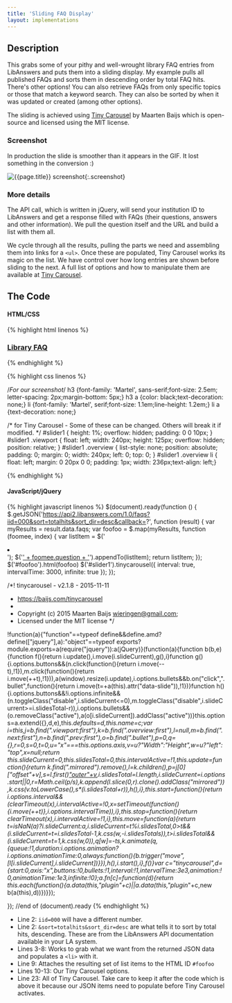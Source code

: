 ```yaml
---
title: 'Sliding FAQ Display'
layout: implementations
---
```


## Description
        
This grabs some of your pithy and well-wrought library FAQ entries from LibAnswers and puts them into a sliding display. My example pulls all published FAQs and sorts them in descending order by total FAQ hits. There's other options! You can also retrieve FAQs from only specific topics or those that match a keyword search. They can also be sorted by when it was updated or created (among other options).

The sliding is achieved using [Tiny Carousel](https://baijs.com/tinycarousel) by Maarten Baijs which is open-source and licensed using the MIT license.

### Screenshot

In production the slide is smoother than it appears in the GIF. It lost something in the conversion :)

![{{page.title}} screenshot]({{site.baseurl}}/assets/{{page.title}}.gif){:.screenshot}

   
### More details
The API call, which is written in jQuery, will send your institution ID to LibAnswers and get a response filled with FAQs (their questions, answers and other information). We pull the question itself and the URL and build a list with them all.
        
We cycle through all the results, pulling the parts we need and assembling them into links for a ```<ul>```. Once these are populated, Tiny Carousel works its magic on the list. We have control over how long entries are shown before sliding to the next. A full list of options and how to manipulate them are available at [Tiny Carousel](https://baijs.com/tinycarousel).
    
## The Code

#### HTML/CSS

{% highlight html linenos %}
  <h3><a href="YOUR_LIBANSWERS_SYSTEM">Library FAQ</a></h3>
   <div id="slider1">
    <div class="viewport">
        <ul id="foofoo" class="overview"></ul>
    </div>
   </div>

{% endhighlight %}

{% highlight css linenos %}

/*For our screenshot*/
h3 {font-family: 'Martel', sans-serif;font-size: 2.5em; letter-spacing: 2px;margin-bottom: 5px;}
h3 a {color: black;text-decoration: none;}
li {font-family: 'Martel', serif;font-size: 1.1em;line-height: 1.2em;}
li a {text-decoration: none;}

/* for Tiny Carousel - Some of these can be changed. Others will break it if modified. */
#slider1 { height: 1%; overflow: hidden; padding: 0 0 10px; }
#slider1 .viewport { float: left; width: 240px; height: 125px; overflow: hidden; position: relative; }
#slider1 .overview { list-style: none; position: absolute; padding: 0; margin: 0; width: 240px; left: 0; top: 0; }
#slider1 .overview li { float: left; margin: 0 20px 0 0; padding: 1px; width: 236px;text-align: left;}

{% endhighlight %}

#### JavaScript/jQuery


{% highlight javascript linenos %}
  $(document).ready(function () {
         $.getJSON('https://api2.libanswers.com/1.0/faqs?iid=000&sort=totalhits&sort_dir=desc&callback=?', function (result) {
             var myResults = result.data.faqs;
             var foofoo = $.map(myResults, function (foomee, index) {
                 var listItem = $('<li></li>');
                 $('<a href=' + foomee.url.public + '>' + foomee.question + '</a>').appendTo(listItem);
                 return listItem;
                 });
             $('#foofoo').html(foofoo)
             $('#slider1').tinycarousel({
                     interval: true,
                     intervalTime: 3000,
                     infinite: true
                 });
             });
     
/*! tinycarousel - v2.1.8 - 2015-11-11
 * https://baijs.com/tinycarousel
 *
 * Copyright (c) 2015 Maarten Baijs <wieringen@gmail.com>;
 * Licensed under the MIT license */

!function(a){"function"==typeof define&&define.amd?define(["jquery"],a):"object"==typeof exports?module.exports=a(require("jquery")):a(jQuery)}(function(a){function b(b,e){function f(){return i.update(),i.move(i.slideCurrent),g(),i}function g(){i.options.buttons&&(n.click(function(){return i.move(--t),!1}),m.click(function(){return i.move(++t),!1})),a(window).resize(i.update),i.options.bullets&&b.on("click",".bullet",function(){return i.move(t=+a(this).attr("data-slide")),!1})}function h(){i.options.buttons&&!i.options.infinite&&(n.toggleClass("disable",i.slideCurrent<=0),m.toggleClass("disable",i.slideCurrent>=i.slidesTotal-r)),i.options.bullets&&(o.removeClass("active"),a(o[i.slideCurrent]).addClass("active"))}this.options=a.extend({},d,e),this._defaults=d,this._name=c;var i=this,j=b.find(".viewport:first"),k=b.find(".overview:first"),l=null,m=b.find(".next:first"),n=b.find(".prev:first"),o=b.find(".bullet"),p=0,q={},r=0,s=0,t=0,u="x"===this.options.axis,v=u?"Width":"Height",w=u?"left":"top",x=null;return this.slideCurrent=0,this.slidesTotal=0,this.intervalActive=!1,this.update=function(){return k.find(".mirrored").remove(),l=k.children(),p=j[0]["offset"+v],s=l.first()["outer"+v](!0),i.slidesTotal=l.length,i.slideCurrent=i.options.start||0,r=Math.ceil(p/s),k.append(l.slice(0,r).clone().addClass("mirrored")),k.css(v.toLowerCase(),s*(i.slidesTotal+r)),h(),i},this.start=function(){return i.options.interval&&(clearTimeout(x),i.intervalActive=!0,x=setTimeout(function(){i.move(++t)},i.options.intervalTime)),i},this.stop=function(){return clearTimeout(x),i.intervalActive=!1,i},this.move=function(a){return t=isNaN(a)?i.slideCurrent:a,i.slideCurrent=t%i.slidesTotal,0>t&&(i.slideCurrent=t=i.slidesTotal-1,k.css(w,-i.slidesTotal*s)),t>i.slidesTotal&&(i.slideCurrent=t=1,k.css(w,0)),q[w]=-t*s,k.animate(q,{queue:!1,duration:i.options.animation?i.options.animationTime:0,always:function(){b.trigger("move",[l[i.slideCurrent],i.slideCurrent])}}),h(),i.start(),i},f()}var c="tinycarousel",d={start:0,axis:"x",buttons:!0,bullets:!1,interval:!1,intervalTime:3e3,animation:!0,animationTime:1e3,infinite:!0};a.fn[c]=function(d){return this.each(function(){a.data(this,"plugin_"+c)||a.data(this,"plugin_"+c,new b(a(this),d))})}});

 }); //end of (document).ready
{% endhighlight %}

* Line 2: ```iid=000``` will have a different number.
* Line 2: ```&sort=totalhits&sort_dir=desc``` are what tells it to sort by total hits, descending. These are from the LibAnswers API documentation available in your LA system. 
* Lines 3-8: Works to grab what we want from the returned JSON data and populates a ```<li>``` with it.
* Line 9: Attaches the resulting set of list items to the HTML ID ```#foofoo```
* Lines 10-13: Our Tiny Carousel options.
* Line 23: All of Tiny Carousel. Take care to keep it after the code which is above it because our JSON items need to populate before Tiny Carousel activates.